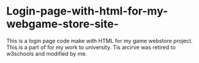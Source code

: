 # Login-page-with-html-for-my-webgame-store-site-
This is a login page code make with HTML for my game webstore  project. This is a part of  for my work to university. 
Tis arcirve was retired to w3schools and modified by me.

